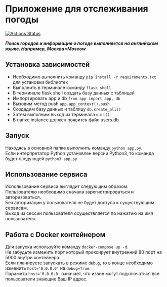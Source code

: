 # Приложение для отслеживания погоды

[![Actions Status](https://github.com/rropppe/kurasch/workflows/ci-start.yml/badge.svg)](https://github.com/rropppe/kursach/actions)

***Поиск городов и информация о погоде выполняется на английском языке.
Например, Москва=Moscow***

## Установка зависимостей

* Необходимо выполнить команду `pip install -r requirements.txt` для установки библиотек
* Выполнить в терминале команду `flask shell`
* В терминале flask shell создать базу данных с таблицей
* Импортировать app и db `from app import app, db`
* Вызовим метод push `app.app_context().push`
* Создадим базу данных и таблицу `db.create_all()`
* Затем выполним выход из терминала `quit()`
* В папке instance должен появится файл users.db

## Запуск
Находясь в основной папке выполнить команду `python app.py`. \
Если интерпретатор Python установлен версии Python3, то команда будет следующей `python3 app.py` 

## Использование сервиса
Использование сервиса выглядит следующим образом. \
Пользователю необходимо сначала зарегистрироваться и авторизоваться.\
Без авторизации у пользователя не будет доступа к существующим сервисам. \
Выход из сессии пользователя осуществляется по нажатию на имя пользователя.

## Работа с Docker контейнером
Для запуска используйте команду `docker-compose up -d`. \
Не забудьте изменить порт который проксирует внутренний 80 порт на 5000 внутри контейнера. \
Если планируете запускать в режиме `debug`, то в конце необходимо изменить `host='0.0.0.0'` на `debug=True`. \
Параметр `host='0.0.0.0'` означает, что извне могут подключаться все пользователи знающие Ваш IP адрес.
